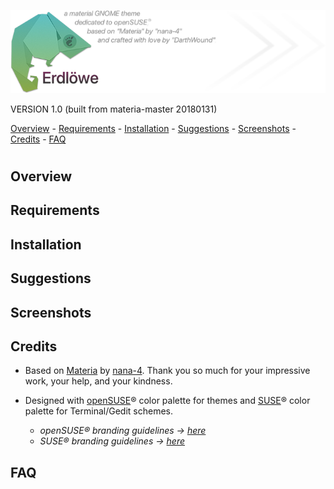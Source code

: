 ![banner](artwork/erdlowegnomedesc_by_darthwound.png)

VERSION 1.0 (built from materia-master 20180131)

[Overview](#overview) - [Requirements](#requirements) - [Installation](#installation) - [Suggestions](#suggestions) - [Screenshots](#screenshots) - [Credits](#credits) - [FAQ](#faq)
#
#
#

## Overview

## Requirements

## Installation

## Suggestions

## Screenshots

## Credits

- Based on [Materia](https://github.com/nana-4/materia-theme) by [nana-4](https://github.com/nana-4). Thank you so much for your impressive work, your help, and your kindness.

- Designed with [openSUSE](https://www.opensuse.org/)® color palette for themes and [SUSE](https://www.suse.com/)® color palette for Terminal/Gedit schemes.
  - *openSUSE® branding guidelines -> [here](https://opensuse.github.io/branding-guidelines/)*
  - *SUSE® branding guidelines -> [here](https://www.suse.com/brandcentral/suse/identity.php)*

## FAQ
